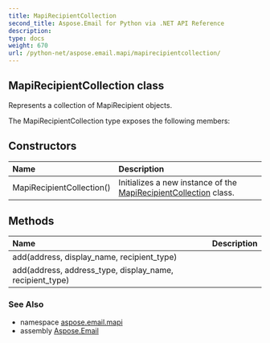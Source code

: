 ```yaml
---
title: MapiRecipientCollection
second_title: Aspose.Email for Python via .NET API Reference
description: 
type: docs
weight: 670
url: /python-net/aspose.email.mapi/mapirecipientcollection/
---
```


## MapiRecipientCollection class

Represents a collection of MapiRecipient objects.

The MapiRecipientCollection type exposes the following members:
## Constructors
| Name | Description |
| :- | :- |
|MapiRecipientCollection()|Initializes a new instance of the [MapiRecipientCollection](/python-net/aspose.email.mapi/mapirecipientcollection/) class.|
## Methods
| Name | Description |
| :- | :- |
|add(address, display_name, recipient_type)|  |
|add(address, address_type, display_name, recipient_type)|  |

### See Also

* namespace [aspose.email.mapi](/python-net/aspose.email.mapi/)
* assembly [Aspose.Email](/python-net/)

